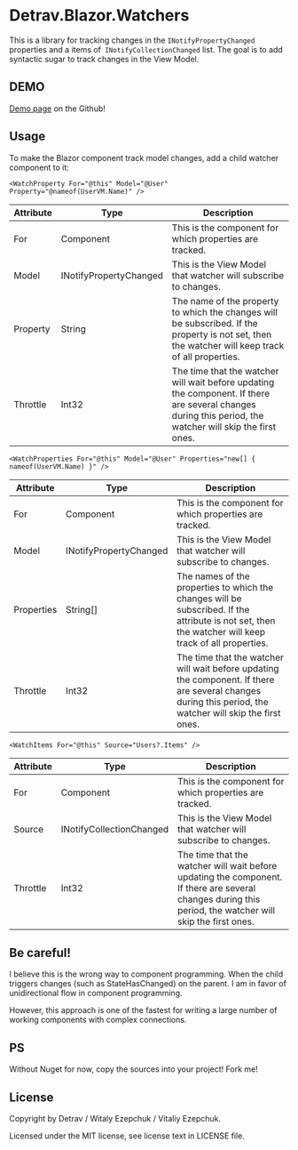 # Detrav.Blazor.Watchers

This is a library for tracking changes in the `INotifyPropertyChanged` properties and a items of` INotifyCollectionChanged` list. The goal is to add syntactic sugar to track changes in the View Model.

## DEMO

[Demo page](https://detrav.github.io/Detrav.Blazor.Watchers/Demo/) on the Github!

## Usage

To make the Blazor component track model changes, add a child watcher component to it:

```
<WatchProperty For="@this" Model="@User" Property="@nameof(UserVM.Name)" />
```

| Attribute | Type                   | Description                                                  |
| --------- | ---------------------- | ------------------------------------------------------------ |
| For       | Component              | This is the component for which properties are tracked.      |
| Model     | INotifyPropertyChanged | This is the View Model that watcher will subscribe to changes. |
| Property  | String                 | The name of the property to which the changes will be subscribed. If the property is not set, then the watcher will keep track of all properties. |
| Throttle  | Int32                  | The time that the watcher will wait before updating the component. If there are several changes during this period, the watcher will skip the first ones. |

```
<WatchProperties For="@this" Model="@User" Properties="new[] { nameof(UserVM.Name) }" />
```

| Attribute  | Type                   | Description                                                  |
| ---------- | ---------------------- | ------------------------------------------------------------ |
| For        | Component              | This is the component for which properties are tracked.      |
| Model      | INotifyPropertyChanged | This is the View Model that watcher will subscribe to changes. |
| Properties | String[]               | The names of the properties to which the changes will be subscribed. If the attribute is not set, then the watcher will keep track of all properties. |
| Throttle   | Int32                  | The time that the watcher will wait before updating the component. If there are several changes during this period, the watcher will skip the first ones. |

```
<WatchItems For="@this" Source="Users?.Items" />
```

| Attribute | Type                     | Description                                                  |
| --------- | ------------------------ | ------------------------------------------------------------ |
| For       | Component                | This is the component for which properties are tracked.      |
| Source    | INotifyCollectionChanged | This is the View Model that watcher will subscribe to changes. |
| Throttle  | Int32                    | The time that the watcher will wait before updating the component. If there are several changes during this period, the watcher will skip the first ones. |

## Be careful!

I believe this is the wrong way to component programming. When the child triggers changes (such as StateHasChanged) on the parent. I am in favor of unidirectional flow in component programming.

However, this approach is one of the fastest for writing a large number of working components with complex connections.

## PS

Without Nuget for now, copy the sources into your project! Fork me!

## License

Copyright by Detrav / Witaly Ezepchuk / Vitaliy Ezepchuk.

Licensed under the MIT license, see license text in LICENSE file.